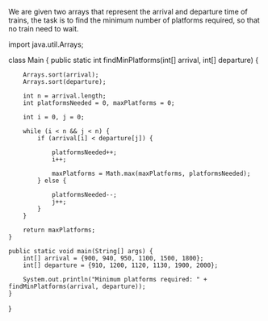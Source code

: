 We are given two arrays that represent the arrival and departure time of trains, the task is to find the minimum number of platforms required, so that no train need to wait.


import java.util.Arrays;

 class Main {
    public static int findMinPlatforms(int[] arrival, int[] departure) {
       
        Arrays.sort(arrival);
        Arrays.sort(departure);

        int n = arrival.length;
        int platformsNeeded = 0, maxPlatforms = 0;

        int i = 0, j = 0;

        while (i < n && j < n) {
            if (arrival[i] < departure[j]) {
               
                platformsNeeded++;
                i++;
           
                maxPlatforms = Math.max(maxPlatforms, platformsNeeded);
            } else {
               
                platformsNeeded--;
                j++;
            }
        }

        return maxPlatforms;
    }

    public static void main(String[] args) {
        int[] arrival = {900, 940, 950, 1100, 1500, 1800};
        int[] departure = {910, 1200, 1120, 1130, 1900, 2000};

        System.out.println("Minimum platforms required: " + findMinPlatforms(arrival, departure));
    }
}
